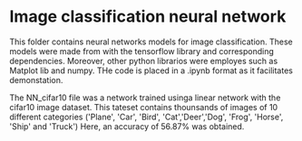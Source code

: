 # Image classification neural network

This folder contains neural networks models for image classification. These models were made from with the tensorflow library and corresponding dependencies. Moreover, other python librarios were employes such as Matplot lib and numpy. THe code is placed in a .ipynb format as it facilitates demonstation.

The NN_cifar10 file was a network trained usinga linear network with the cifar10 image dataset. This tateset contains thounsands of images of 10 different categories ('Plane', 'Car', 'Bird', 'Cat','Deer','Dog', 'Frog', 'Horse', 'Ship' and 'Truck') Here, an accuracy of 56.87% was obtained.
